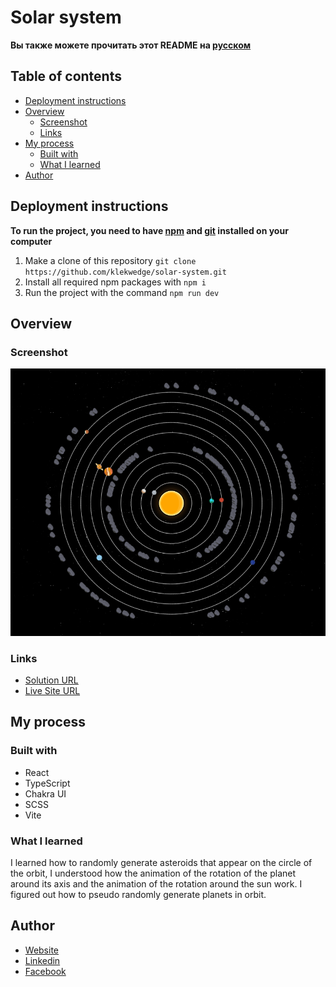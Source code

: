 # Solar system

**Вы также можете прочитать этот README на [русском](https://github.com/klekwedge/solar-system/blob/main/README.md)**

## Table of contents

- [Deployment instructions](#deployment-instructions)
- [Overview](#overview)
  - [Screenshot](#screenshot)
  - [Links](#links)
- [My process](#my-process)
  - [Built with](#built-with)
  - [What I learned](#what-i-learned)
- [Author](#author)

## Deployment instructions

**To run the project, you need to have [npm](https://nodejs.org/en/) and [git](https://git-scm.com/downloads) installed on your computer**

1. Make a clone of this repository ```git clone https://github.com/klekwedge/solar-system.git```
2. Install all required npm packages with ```npm i```
3. Run the project with the command ```npm run dev```

## Overview

### Screenshot

![Main screen](./preview/screenshot.png)

### Links

- [Solution URL](https://github.com/klekwedge/solar-system)
- [Live Site URL](https://klekwedge-solar-system.vercel.app/)

## My process

### Built with

- React
- TypeScript
- Chakra UI
- SCSS
- Vite

### What I learned

I learned how to randomly generate asteroids that appear on the circle of the orbit, I understood how the animation of the rotation of the planet around its axis and the animation of the rotation around the sun work. I figured out how to pseudo randomly generate planets in orbit.

## Author

- [Website](https://klekwedge-cv.vercel.app/)
- [Linkedin](https://www.linkedin.com/in/klekwedge/)
- [Facebook](https://www.facebook.com/klekwedge)

